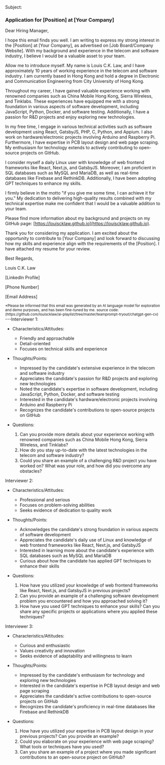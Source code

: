 Subject:

### Application for [Position] at [Your Company]

Dear Hiring Manager,

I hope this email finds you well. I am writing to express my strong interest in the [Position] at [Your Company], as advertised on [Job Board/Company Website]. With my background and experience in the telecom and software industry, I believe I would be a valuable asset to your team.

Allow me to introduce myself. My name is Louis C.K. Law, and I have approximately 10 years of working experience in the telecom and software industry. I am currently based in Hong Kong and hold a degree in Electronic and Communication Engineering from City University of Hong Kong.

Throughout my career, I have gained valuable experience working with renowned companies such as China Mobile Hong Kong, Sierra Wireless, and Tinklabs. These experiences have equipped me with a strong foundation in various aspects of software development, including JavaScript, Python, Docker, and software testing. Additionally, I have a passion for R&D projects and enjoy exploring new technologies.

In my free time, I engage in various technical activities such as software development using React, GatsbyJS, PHP, C, Python, and Appium. I also work on hardware/electronic projects involving Arduino and Raspberry Pi. Furthermore, I have expertise in PCB layout design and web page scraping. My enthusiasm for technology extends to actively contributing to open-source projects on GitHub.

I consider myself a daily Linux user with knowledge of web frontend frameworks like React, Next.js, and GatsbyJS. Moreover, I am proficient in SQL databases such as MySQL and MariaDB, as well as real-time databases like Firebase and RethinkDB. Additionally, I have been adopting GPT techniques to enhance my skills.

I firmly believe in the motto "if you give me some time, I can achieve it for you." My dedication to delivering high-quality results combined with my technical expertise make me confident that I would be a valuable addition to your team.

Please find more information about my background and projects on my GitHub page: [https://louiscklaw.github.io](https://louiscklaw.github.io).

Thank you for considering my application. I am excited about the opportunity to contribute to [Your Company] and look forward to discussing how my skills and experience align with the requirements of the [Position]. I have attached my resume for your review.

Best Regards,

Louis C.K. Law

[LinkedIn Profile]

[Phone Number]

[Email Address]

<sub>
*Please be informed that this email was generated by an AI language model for exploration and demo purposes, and has been fine-tuned by me.
source code: (https://github.com/louiscklaw/ai-playlist/tree/master/teamprompt-tryout/chatgpt-gen-cv)
</sub>---Interviewer 1:

- Characteristics/Attitudes:
  - Friendly and approachable
  - Detail-oriented
  - Focuses on technical skills and experience
  
- Thoughts/Points:
  - Impressed by the candidate's extensive experience in the telecom and software industry
  - Appreciates the candidate's passion for R&D projects and exploring new technologies
  - Noted the candidate's expertise in software development, including JavaScript, Python, Docker, and software testing
  - Interested in the candidate's hardware/electronic projects involving Arduino and Raspberry Pi
  - Recognizes the candidate's contributions to open-source projects on GitHub
  
- Questions:
  1. Can you provide more details about your experience working with renowned companies such as China Mobile Hong Kong, Sierra Wireless, and Tinklabs?
  2. How do you stay up-to-date with the latest technologies in the telecom and software industry?
  3. Could you share an example of a challenging R&D project you have worked on? What was your role, and how did you overcome any obstacles?
  

Interviewer 2:

- Characteristics/Attitudes:
   - Professional and serious
   - Focuses on problem-solving abilities
   - Seeks evidence of dedication to quality work

- Thoughts/Points:
   - Acknowledges the candidate's strong foundation in various aspects of software development
   - Appreciates the candidate's daily use of Linux and knowledge of web frontend frameworks like React, Next.js, and GatsbyJS
   - Interested in learning more about the candidate's experience with SQL databases such as MySQL and MariaDB
   - Curious about how the candidate has applied GPT techniques to enhance their skills
   
- Questions:
   1. How have you utilized your knowledge of web frontend frameworks like React, Next.js, and GatsbyJS in previous projects?
   2. Can you provide an example of a challenging software development problem you encountered and how you approached solving it?
   3. How have you used GPT techniques to enhance your skills? Can you share any specific projects or applications where you applied these techniques?

Interviewer 3:

- Characteristics/Attitudes:
   - Curious and enthusiastic
   - Values creativity and innovation
   - Seeks evidence of adaptability and willingness to learn

- Thoughts/Points:
   - Impressed by the candidate's enthusiasm for technology and exploring new technologies
   - Interested in the candidate's expertise in PCB layout design and web page scraping
   - Appreciates the candidate's active contributions to open-source projects on GitHub
   - Recognizes the candidate's proficiency in real-time databases like Firebase and RethinkDB
   
- Questions:
   1. How have you utilized your expertise in PCB layout design in your previous projects? Can you provide an example?
   2. Could you elaborate on your experience with web page scraping? What tools or techniques have you used?
   3. Can you share an example of a project where you made significant contributions to an open-source project on GitHub?